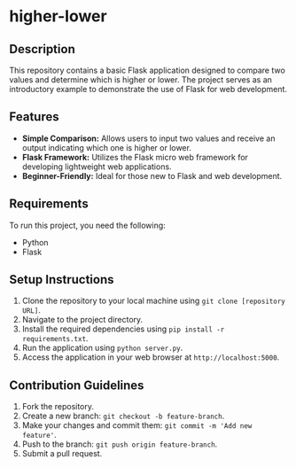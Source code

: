 # higher-lower

## Description
This repository contains a basic Flask application designed to compare two values and determine which is higher or lower. The project serves as an introductory example to demonstrate the use of Flask for web development.

## Features
- **Simple Comparison:** Allows users to input two values and receive an output indicating which one is higher or lower.
- **Flask Framework:** Utilizes the Flask micro web framework for developing lightweight web applications.
- **Beginner-Friendly:** Ideal for those new to Flask and web development.

## Requirements
To run this project, you need the following:
- Python
- Flask

## Setup Instructions
1. Clone the repository to your local machine using `git clone [repository URL]`.
2. Navigate to the project directory.
3. Install the required dependencies using `pip install -r requirements.txt`.
4. Run the application using `python server.py`.
5. Access the application in your web browser at `http://localhost:5000`.

## Contribution Guidelines
1. Fork the repository.
2. Create a new branch: `git checkout -b feature-branch`.
3. Make your changes and commit them: `git commit -m 'Add new feature'`.
4. Push to the branch: `git push origin feature-branch`.
5. Submit a pull request.
